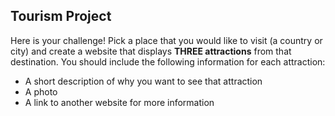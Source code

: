 ## Tourism Project

Here is your challenge! Pick a place that you would like to visit (a country or city) and create a website that displays **THREE attractions** from that destination. You should include the following information for each attraction:

* A short description of why you want to see that attraction
* A photo
* A link to another website for more information